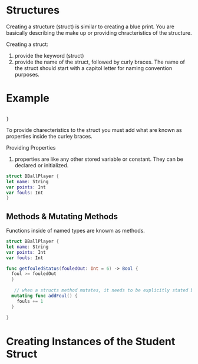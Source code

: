 # Structures

Creating a structure (struct) is similar to creating a blue print. You are basically describing the make up or providing chracteristics of the structure.

Creating a struct:
1. provide the keyword (struct) 
2. provide the name of the struct, followed by curly braces. The name of the struct should start with a capitol letter for naming convention purposes. 

# Example
``` struct BballPlayer {

}
```


To provide charecteristics to the struct you must add what are known as properties inside the curley braces.

Providing Properties
1.  properties are like any other stored variable or constant. They can be declared or initialized.  

``` swift
struct BBallPlayer {
let name: String
var points: Int
var fouls: Int
}
```

## Methods & Mutating Methods
Functions inside of named types are knowm as methods. 

``` swift
struct BBallPlayer {
let name: String
var points: Int
var fouls: Int

func getfouledStatus(fouledOut: Int = 6) -> Bool {
  foul >= fouledOut
  }
  
   // when a structs method mutates, it needs to be explicitly stated by using the "mutating" key word before "func".
  mutating func addFoul() {
    fouls += 1
  }
  
}
```

# Creating Instances of the Student Struct





